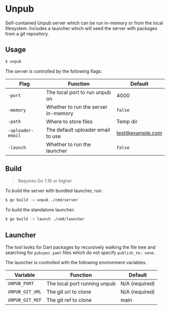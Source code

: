 # Unpub

Self-contained Unpub server which can be run in-memory or from the local filesystem. Includes a launcher which will seed the server with packages from a git repository. 

## Usage

```bash
$ unpub
```

The server is controlled by the following flags:

| Flag | Function | Default |
| -------- | -------- | ------- |
| `-port` | The local port to run unpub on | 4000 |
| `-memory` | Whether to run the server in-memory | `false` |
| `-path` | Where to store files | Temp dir |
| `-uploader-email` | The default uploader email to use | test@example.com |
| `-launch` | Whether to run the launcher | `false` |


## Build

> Requires Go 1.16 or higher

To build the server with bundled launcher, run:

```sh
$ go build -o unpub ./cmd/server
```

To build the standalone launcher:

```sh
$ go build -o launch ./cmd/launcher
```

## Launcher

The tool looks for Dart packages by recursively walking the file tree and searching for `pubspec.yaml` files which do not specify `publish_to: none`.

The launcher is controlled with the following environment variables:

| Variable | Function | Default |
| -------- | -------- | ------- |
| `UNPUB_PORT` | The local port running unpub | N/A (required) |
| `UNPUB_GIT_URL` | The git url to clone | N/A (required) |
| `UNPUB_GIT_REF` | The git ref to clone | main |
